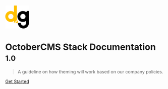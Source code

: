 <!-- _coverpage.md -->

![logo](_media/logo.png)

# OctoberCMS Stack Documentation <small>1.0</small>

> A guideline on how theming will work based on our company policies. 

[Get Started](#octobercms-stack-documentation)